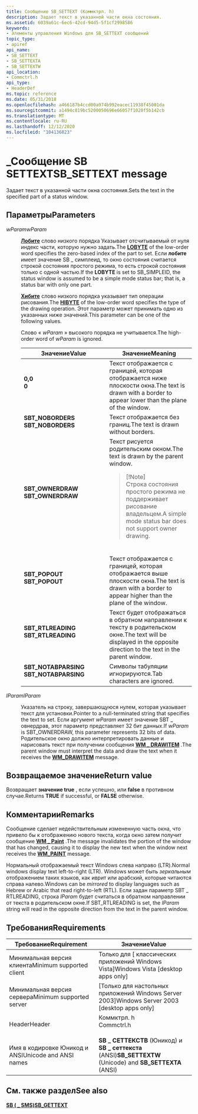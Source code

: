```yaml
---
title: Сообщение SB_SETTEXT (Коммктрл. h)
description: Задает текст в указанной части окна состояния.
ms.assetid: 6039a61c-6ec6-42cd-94d5-5f1cf2998586
keywords:
- Элементы управления Windows для SB_SETTEXT сообщений
topic_type:
- apiref
api_name:
- SB_SETTEXT
- SB_SETTEXTA
- SB_SETTEXTW
api_location:
- Commctrl.h
api_type:
- HeaderDef
ms.topic: reference
ms.date: 05/31/2018
ms.openlocfilehash: a466187b4ccd00a974b992eacec11938f45001da
ms.sourcegitcommit: a1494c819bc5200050696e66057f1020f5b142cb
ms.translationtype: MT
ms.contentlocale: ru-RU
ms.lasthandoff: 12/12/2020
ms.locfileid: "104136823"
---
```

# <a name="sb_settext-message"></a><span data-ttu-id="261f1-104">\_Сообщение SB SETTEXT</span><span class="sxs-lookup"><span data-stu-id="261f1-104">SB\_SETTEXT message</span></span>

<span data-ttu-id="261f1-105">Задает текст в указанной части окна состояния.</span><span class="sxs-lookup"><span data-stu-id="261f1-105">Sets the text in the specified part of a status window.</span></span>

## <a name="parameters"></a><span data-ttu-id="261f1-106">Параметры</span><span class="sxs-lookup"><span data-stu-id="261f1-106">Parameters</span></span>

<dl> <dt>

<span data-ttu-id="261f1-107">*wParam*</span><span class="sxs-lookup"><span data-stu-id="261f1-107">*wParam*</span></span> 
</dt> <dd>

<span data-ttu-id="261f1-108">[**Лобите**](/previous-versions/windows/desktop/legacy/ms632658(v=vs.85)) слово низкого порядка Указывает отсчитываемый от нуля индекс части, которую нужно задать.</span><span class="sxs-lookup"><span data-stu-id="261f1-108">The [**LOBYTE**](/previous-versions/windows/desktop/legacy/ms632658(v=vs.85)) of the low-order word specifies the zero-based index of the part to set.</span></span> <span data-ttu-id="261f1-109">Если **лобите** имеет значение SB \_ симплеид, то окно состояния считается строкой состояния простого режима, то есть строкой состояния только с одной частью.</span><span class="sxs-lookup"><span data-stu-id="261f1-109">If the **LOBYTE** is set to SB\_SIMPLEID, the status window is assumed to be a simple mode status bar; that is, a status bar with only one part.</span></span>

<span data-ttu-id="261f1-110">[**Хибите**](/previous-versions/windows/desktop/legacy/ms632656(v=vs.85)) слово низкого порядка указывает тип операции рисования.</span><span class="sxs-lookup"><span data-stu-id="261f1-110">The [**HIBYTE**](/previous-versions/windows/desktop/legacy/ms632656(v=vs.85)) of the low-order word specifies the type of the drawing operation.</span></span> <span data-ttu-id="261f1-111">Этот параметр может принимать одно из указанных ниже значений.</span><span class="sxs-lookup"><span data-stu-id="261f1-111">This parameter can be one of the following values.</span></span>

<span data-ttu-id="261f1-112">Слово « *wParam* » высокого порядка не учитывается.</span><span class="sxs-lookup"><span data-stu-id="261f1-112">The high-order word of *wParam* is ignored.</span></span>



<table>
<colgroup>
<col style="width: 50%" />
<col style="width: 50%" />
</colgroup>
<thead>
<tr class="header">
<th><span data-ttu-id="261f1-113">Значение</span><span class="sxs-lookup"><span data-stu-id="261f1-113">Value</span></span></th>
<th><span data-ttu-id="261f1-114">Значение</span><span class="sxs-lookup"><span data-stu-id="261f1-114">Meaning</span></span></th>
</tr>
</thead>
<tbody>
<tr class="odd">
<td><span id="0"></span><dl> <span data-ttu-id="261f1-115"><dt><strong>0,0</strong></dt> </span><span class="sxs-lookup"><span data-stu-id="261f1-115"><dt><strong>0</strong></dt> </span></span></dl></td>
<td><span data-ttu-id="261f1-116">Текст отображается с границей, которая отображается ниже плоскости окна.</span><span class="sxs-lookup"><span data-stu-id="261f1-116">The text is drawn with a border to appear lower than the plane of the window.</span></span><br/></td>
</tr>
<tr class="even">
<td><span id="SBT_NOBORDERS"></span><span id="sbt_noborders"></span><dl> <span data-ttu-id="261f1-117"><dt><strong>SBT_NOBORDERS</strong></dt> </span><span class="sxs-lookup"><span data-stu-id="261f1-117"><dt><strong>SBT_NOBORDERS</strong></dt> </span></span></dl></td>
<td><span data-ttu-id="261f1-118">Текст отображается без границ.</span><span class="sxs-lookup"><span data-stu-id="261f1-118">The text is drawn without borders.</span></span><br/></td>
</tr>
<tr class="odd">
<td><span id="SBT_OWNERDRAW"></span><span id="sbt_ownerdraw"></span><dl> <span data-ttu-id="261f1-119"><dt><strong>SBT_OWNERDRAW</strong></dt> </span><span class="sxs-lookup"><span data-stu-id="261f1-119"><dt><strong>SBT_OWNERDRAW</strong></dt> </span></span></dl></td>
<td><span data-ttu-id="261f1-120">Текст рисуется родительским окном.</span><span class="sxs-lookup"><span data-stu-id="261f1-120">The text is drawn by the parent window.</span></span> <br/>
<blockquote>
[!Note]<br />
<span data-ttu-id="261f1-121">Строка состояния простого режима не поддерживает рисование владельцем.</span><span class="sxs-lookup"><span data-stu-id="261f1-121">A simple mode status bar does not support owner drawing.</span></span>
</blockquote>
<br/></td>
</tr>
<tr class="even">
<td><span id="SBT_POPOUT"></span><span id="sbt_popout"></span><dl> <span data-ttu-id="261f1-122"><dt><strong>SBT_POPOUT</strong></dt> </span><span class="sxs-lookup"><span data-stu-id="261f1-122"><dt><strong>SBT_POPOUT</strong></dt> </span></span></dl></td>
<td><span data-ttu-id="261f1-123">Текст отображается с границей, которая отображается выше плоскости окна.</span><span class="sxs-lookup"><span data-stu-id="261f1-123">The text is drawn with a border to appear higher than the plane of the window.</span></span><br/></td>
</tr>
<tr class="odd">
<td><span id="SBT_RTLREADING"></span><span id="sbt_rtlreading"></span><dl> <span data-ttu-id="261f1-124"><dt><strong>SBT_RTLREADING</strong></dt> </span><span class="sxs-lookup"><span data-stu-id="261f1-124"><dt><strong>SBT_RTLREADING</strong></dt> </span></span></dl></td>
<td><span data-ttu-id="261f1-125">Текст будет отображаться в обратном направлении к тексту в родительском окне.</span><span class="sxs-lookup"><span data-stu-id="261f1-125">The text will be displayed in the opposite direction to the text in the parent window.</span></span><br/></td>
</tr>
<tr class="even">
<td><span id="SBT_NOTABPARSING"></span><span id="sbt_notabparsing"></span><dl> <span data-ttu-id="261f1-126"><dt><strong>SBT_NOTABPARSING</strong></dt> </span><span class="sxs-lookup"><span data-stu-id="261f1-126"><dt><strong>SBT_NOTABPARSING</strong></dt> </span></span></dl></td>
<td><span data-ttu-id="261f1-127">Символы табуляции игнорируются.</span><span class="sxs-lookup"><span data-stu-id="261f1-127">Tab characters are ignored.</span></span><br/></td>
</tr>
</tbody>
</table>



 

</dd> <dt>

<span data-ttu-id="261f1-128">*lParam*</span><span class="sxs-lookup"><span data-stu-id="261f1-128">*lParam*</span></span> 
</dt> <dd>

<span data-ttu-id="261f1-129">Указатель на строку, завершающуюся нулем, которая указывает текст для установки.</span><span class="sxs-lookup"><span data-stu-id="261f1-129">Pointer to a null-terminated string that specifies the text to set.</span></span> <span data-ttu-id="261f1-130">Если аргумент *wParam* имеет значение SBT \_ овнердрав, этот параметр представляет 32 бит данных.</span><span class="sxs-lookup"><span data-stu-id="261f1-130">If *wParam* is SBT\_OWNERDRAW, this parameter represents 32 bits of data.</span></span> <span data-ttu-id="261f1-131">Родительское окно должно интерпретировать данные и нарисовать текст при получении сообщения [**WM \_ DRAWITEM**](wm-drawitem.md) .</span><span class="sxs-lookup"><span data-stu-id="261f1-131">The parent window must interpret the data and draw the text when it receives the [**WM\_DRAWITEM**](wm-drawitem.md) message.</span></span>

</dd> </dl>

## <a name="return-value"></a><span data-ttu-id="261f1-132">Возвращаемое значение</span><span class="sxs-lookup"><span data-stu-id="261f1-132">Return value</span></span>

<span data-ttu-id="261f1-133">Возвращает **значение true** , если успешно, или **false** в противном случае.</span><span class="sxs-lookup"><span data-stu-id="261f1-133">Returns **TRUE** if successful, or **FALSE** otherwise.</span></span>

## <a name="remarks"></a><span data-ttu-id="261f1-134">Комментарии</span><span class="sxs-lookup"><span data-stu-id="261f1-134">Remarks</span></span>

<span data-ttu-id="261f1-135">Сообщение сделает недействительным измененную часть окна, что привело бы к отображению нового текста, когда окно затем получит сообщение [**WM \_ Paint**](/windows/desktop/gdi/wm-paint) .</span><span class="sxs-lookup"><span data-stu-id="261f1-135">The message invalidates the portion of the window that has changed, causing it to display the new text when the window next receives the [**WM\_PAINT**](/windows/desktop/gdi/wm-paint) message.</span></span>

<span data-ttu-id="261f1-136">Нормальный отображаемый текст Windows слева направо (LTR).</span><span class="sxs-lookup"><span data-stu-id="261f1-136">Normal windows display text left-to-right (LTR).</span></span> <span data-ttu-id="261f1-137">Windows может быть *зеркальным* отображением таких языков, как иврит или арабский, которые читаются справа налево.</span><span class="sxs-lookup"><span data-stu-id="261f1-137">Windows can be *mirrored* to display languages such as Hebrew or Arabic that read right-to-left (RTL).</span></span> <span data-ttu-id="261f1-138">Если задан параметр SBT \_ RTLREADING, строка *lParam* будет считаться в обратном направлении от текста в родительском окне.</span><span class="sxs-lookup"><span data-stu-id="261f1-138">If SBT\_RTLREADING is set, the *lParam* string will read in the opposite direction from the text in the parent window.</span></span>

## <a name="requirements"></a><span data-ttu-id="261f1-139">Требования</span><span class="sxs-lookup"><span data-stu-id="261f1-139">Requirements</span></span>



| <span data-ttu-id="261f1-140">Требование</span><span class="sxs-lookup"><span data-stu-id="261f1-140">Requirement</span></span> | <span data-ttu-id="261f1-141">Значение</span><span class="sxs-lookup"><span data-stu-id="261f1-141">Value</span></span> |
|-------------------------------------|---------------------------------------------------------------------------------------|
| <span data-ttu-id="261f1-142">Минимальная версия клиента</span><span class="sxs-lookup"><span data-stu-id="261f1-142">Minimum supported client</span></span><br/> | <span data-ttu-id="261f1-143">Только для \[ классических приложений Windows Vista\]</span><span class="sxs-lookup"><span data-stu-id="261f1-143">Windows Vista \[desktop apps only\]</span></span><br/>                                        |
| <span data-ttu-id="261f1-144">Минимальная версия сервера</span><span class="sxs-lookup"><span data-stu-id="261f1-144">Minimum supported server</span></span><br/> | <span data-ttu-id="261f1-145">\[Только для настольных приложений Windows Server 2003\]</span><span class="sxs-lookup"><span data-stu-id="261f1-145">Windows Server 2003 \[desktop apps only\]</span></span><br/>                                  |
| <span data-ttu-id="261f1-146">Header</span><span class="sxs-lookup"><span data-stu-id="261f1-146">Header</span></span><br/>                   | <dl> <span data-ttu-id="261f1-147"><dt>Коммктрл. h</dt></span><span class="sxs-lookup"><span data-stu-id="261f1-147"><dt>Commctrl.h</dt></span></span> </dl> |
| <span data-ttu-id="261f1-148">Имя в кодировке Юникод и ANSI</span><span class="sxs-lookup"><span data-stu-id="261f1-148">Unicode and ANSI names</span></span><br/>   | <span data-ttu-id="261f1-149">**SB \_ СЕТТЕКСТВ** (Юникод) и **SB \_ сеттекста** (ANSI)</span><span class="sxs-lookup"><span data-stu-id="261f1-149">**SB\_SETTEXTW** (Unicode) and **SB\_SETTEXTA** (ANSI)</span></span><br/>                     |



## <a name="see-also"></a><span data-ttu-id="261f1-150">См. также раздел</span><span class="sxs-lookup"><span data-stu-id="261f1-150">See also</span></span>

<dl> <dt>

[<span data-ttu-id="261f1-151">**SB ( \_ SMS)**</span><span class="sxs-lookup"><span data-stu-id="261f1-151">**SB\_GETTEXT**</span></span>](sb-gettext.md)
</dt> </dl>

 

